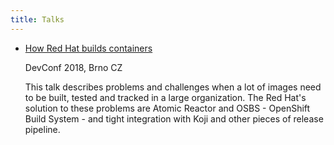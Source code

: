```yaml
---
title: Talks
---
```


* [How Red Hat builds containers](
  https://vrutkovs.github.io/slides-how-redhat-builds-containers/)

  DevConf 2018, Brno CZ

  This talk describes problems and challenges when a lot of images need to be built, tested and tracked in a large organization. The Red Hat's solution to these problems are Atomic Reactor and OSBS - OpenShift Build System - and tight integration with Koji and other pieces of release pipeline.

